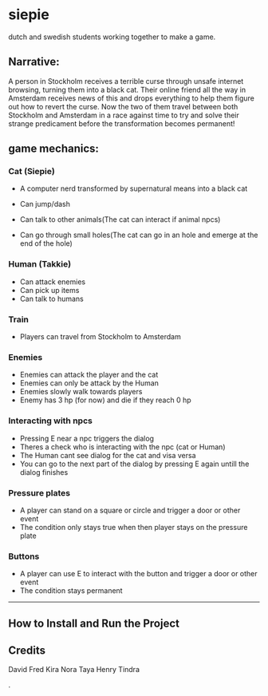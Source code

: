 # siepie
dutch and swedish students working together to make a game.


## Narrative:
A person in Stockholm receives a terrible curse through unsafe internet browsing, turning them into a 
black cat. Their online friend all the way in Amsterdam receives news of this and drops everything to
help them figure out how to revert the curse. Now the two of them travel between both Stockholm and
Amsterdam in a race against time to try and solve their strange predicament before the transformation
becomes permanent!




## game mechanics:

### Cat (Siepie)
- A computer nerd transformed by supernatural means into a black cat

- Can jump/dash
- Can talk to other animals(The cat can interact if animal npcs)
- Can go through small holes(The cat can go in an hole and emerge at the end of the hole)

### Human (Takkie)
- Can attack enemies
- Can pick up items
- Can talk to humans



### Train
- Players can travel from Stockholm to Amsterdam

### Enemies
- Enemies can attack the player and the cat
- Enemies can only be attack by the Human
- Enemies slowly walk towards players
- Enemy has 3 hp (for now) and die if they reach 0 hp

### Interacting with npcs
- Pressing E near a npc triggers the dialog
- Theres a check who is interacting with the npc (cat or Human)
- The Human cant see dialog for the cat and visa versa 
- You can go to the next part of the dialog by pressing E again untill the dialog finishes

### Pressure plates
- A player can stand on a square or circle and trigger a door or other event
- The condition only stays true when then player stays on the pressure plate

### Buttons
- A player can use E to interact with the button and trigger a door or other event
- The condition stays permanent
---






## How to Install and Run the Project





## Credits
David
Fred
Kira
Nora
Taya
Henry
Tindra


.
